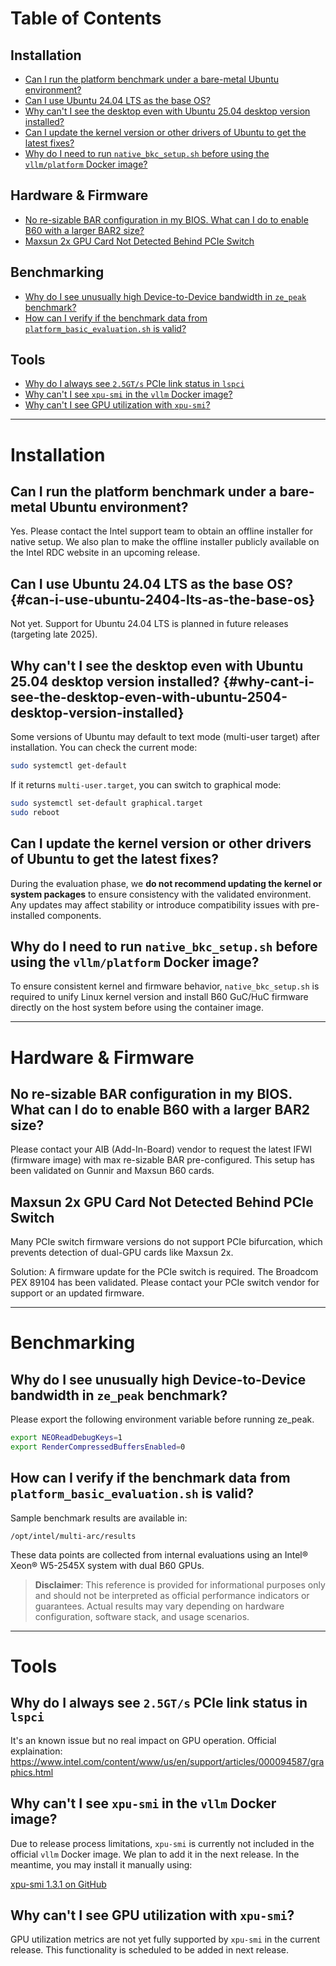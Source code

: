 # Table of Contents

## Installation
- [Can I run the platform benchmark under a bare-metal Ubuntu environment?](#can-i-run-the-platform-benchmark-under-a-bare-metal-ubuntu-environment)
- [Can I use Ubuntu 24.04 LTS as the base OS?](#can-i-use-ubuntu-2404-lts-as-the-base-os)
- [Why can't I see the desktop even with Ubuntu 25.04 desktop version installed?](#why-cant-i-see-the-desktop-even-with-ubuntu-2504-desktop-version-installed)
- [Can I update the kernel version or other drivers of Ubuntu to get the latest fixes?](#can-i-update-the-kernel-version-or-other-drivers-of-ubuntu-to-get-the-latest-fixes)
- [Why do I need to run `native_bkc_setup.sh` before using the `vllm/platform` Docker image?](#why-do-i-need-to-run-native_bkc_setupsh-before-using-the-vllmplatform-docker-image)

## Hardware & Firmware
- [No re-sizable BAR configuration in my BIOS. What can I do to enable B60 with a larger BAR2 size?](#no-re-sizable-bar-configuration-in-my-bios-what-can-i-do-to-enable-b60-with-a-larger-bar2-size)
- [Maxsun 2x GPU Card Not Detected Behind PCIe Switch](#maxsun-2x-gpu-card-not-detected-behind-pcie-switch)

## Benchmarking
- [Why do I see unusually high Device-to-Device bandwidth in `ze_peak` benchmark?](#why-do-i-see-unusually-high-device-to-device-bandwidth-in-ze_peak-benchmark)
- [How can I verify if the benchmark data from `platform_basic_evaluation.sh` is valid?](#how-can-i-verify-if-the-benchmark-data-from-platform_basic_evaluationsh-is-valid)

## Tools
- [Why do I always see `2.5GT/s` PCIe link status in `lspci`](#why-do-i-always-see-2.5gt/s-pcie-link-status-in-lspci)
- [Why can't I see `xpu-smi` in the `vllm` Docker image?](#why-cant-i-see-xpu-smi-in-the-vllm-docker-image)
- [Why can't I see GPU utilization with `xpu-smi`?](#why-cant-i-see-gpu-utilization-with-xpu-smi)

---

# Installation

## Can I run the platform benchmark under a bare-metal Ubuntu environment?

Yes. Please contact the Intel support team to obtain an offline installer for native setup.
We also plan to make the offline installer publicly available on the Intel RDC website in an upcoming release.

## Can I use Ubuntu 24.04 LTS as the base OS? {#can-i-use-ubuntu-2404-lts-as-the-base-os}

Not yet. Support for Ubuntu 24.04 LTS is planned in future releases (targeting late 2025).

## Why can't I see the desktop even with Ubuntu 25.04 desktop version installed? {#why-cant-i-see-the-desktop-even-with-ubuntu-2504-desktop-version-installed}	

Some versions of Ubuntu may default to text mode (multi-user target) after installation. You can check the current mode:

```bash
sudo systemctl get-default
```

If it returns `multi-user.target`, you can switch to graphical mode:

```bash
sudo systemctl set-default graphical.target
sudo reboot
```

## Can I update the kernel version or other drivers of Ubuntu to get the latest fixes?

During the evaluation phase, we **do not recommend updating the kernel or system packages** to ensure consistency with the validated environment.
Any updates may affect stability or introduce compatibility issues with pre-installed components.

## Why do I need to run `native_bkc_setup.sh` before using the `vllm/platform` Docker image?

To ensure consistent kernel and firmware behavior, `native_bkc_setup.sh` is required to unify Linux kernel version and install B60 GuC/HuC firmware directly on the host system before using the container image.

---

# Hardware & Firmware

## No re-sizable BAR configuration in my BIOS. What can I do to enable B60 with a larger BAR2 size?

Please contact your AIB (Add-In-Board) vendor to request the latest IFWI (firmware image) with max re-sizable BAR pre-configured.
This setup has been validated on Gunnir and Maxsun B60 cards.

## Maxsun 2x GPU Card Not Detected Behind PCIe Switch

Many PCIe switch firmware versions do not support PCIe bifurcation, which prevents detection of dual-GPU cards like Maxsun 2x.

Solution: A firmware update for the PCIe switch is required.
The Broadcom PEX 89104 has been validated. Please contact your PCIe switch vendor for support or an updated firmware.

---

# Benchmarking

## Why do I see unusually high Device-to-Device bandwidth in `ze_peak` benchmark?

Please export the following environment variable before running ze_peak.

```bash
export NEOReadDebugKeys=1
export RenderCompressedBuffersEnabled=0
```

## How can I verify if the benchmark data from `platform_basic_evaluation.sh` is valid?

Sample benchmark results are available in:

```
/opt/intel/multi-arc/results
```

These data points are collected from internal evaluations using an Intel® Xeon® W5-2545X system with dual B60 GPUs.
> **Disclaimer**: This reference is provided for informational purposes only and should not be interpreted as official performance indicators or guarantees. Actual results may vary depending on hardware configuration, software stack, and usage scenarios.

---

# Tools

## Why do I always see `2.5GT/s` PCIe link status in `lspci`
It's an known issue but no real impact on GPU operation. Official explaination: https://www.intel.com/content/www/us/en/support/articles/000094587/graphics.html

## Why can't I see `xpu-smi` in the `vllm` Docker image?

Due to release process limitations, `xpu-smi` is currently not included in the official `vllm` Docker image.
We plan to add it in the next release. In the meantime, you may install it manually using:

[xpu-smi 1.3.1 on GitHub](https://github.com/intel/xpumanager/releases/download/V1.3.1/xpumanager_1.3.1_20250724.061629.60921e5e_u24.04_amd64.deb)

## Why can't I see GPU utilization with `xpu-smi`?

GPU utilization metrics are not yet fully supported by `xpu-smi` in the current release.
This functionality is scheduled to be added in next release.
